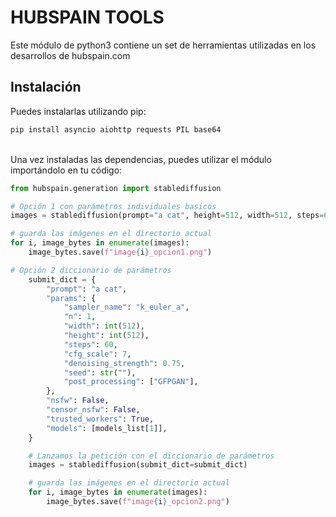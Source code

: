 # HUBSPAIN TOOLS

Este módulo de python3 contiene un set de herramientas utilizadas en los desarrollos de hubspain.com

## Instalación

Puedes instalarlas utilizando pip:
<br>
```bash
pip install asyncio aiohttp requests PIL base64

```
<br>
Una vez instaladas las dependencias, puedes utilizar el módulo importándolo en tu código:<br>

```python
from hubspain.generation import stablediffusion

# Opción 1 con parámetros individuales basicos
images = stablediffusion(prompt="a cat", height=512, width=512, steps=60, cfg_scale=7, seed="2")

# guarda las imágenes en el directorio actual
for i, image_bytes in enumerate(images):
    image_bytes.save(f"image{i}_opcion1.png")

```

```python
# Opción 2 diccionario de parámetros
    submit_dict = {
        "prompt": "a cat",
        "params": {
            "sampler_name": "k_euler_a",
            "n": 1,
            "width": int(512),
            "height": int(512),
            "steps": 60,
            "cfg_scale": 7,
            "denoising_strength": 0.75,
            "seed": str(""),
            "post_processing": ["GFPGAN"],
        },
        "nsfw": False,
        "censor_nsfw": False,
        "trusted_workers": True,
        "models": [models_list[1]],
    }

    # Lanzamos la petición con el diccionario de parámetros
    images = stablediffusion(submit_dict=submit_dict)

    # guarda las imágenes en el directorio actual
    for i, image_bytes in enumerate(images):
        image_bytes.save(f"image{i}_opcion2.png")
```
